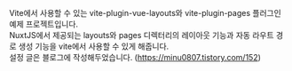 Vite에서 사용할 수 있는 vite-plugin-vue-layouts와 vite-plugin-pages 플러그인 예제 프로젝트입니다.<br/>
NuxtJS에서 제공되는 layouts와 pages 디렉터리의 레이아웃 기능과 자동 라우트 경로 생성 기능을 vite에서 사용할 수 있게 해줍니다.<br/>
설정 글은 블로그에 작성해두었습니다. (https://minu0807.tistory.com/152)
